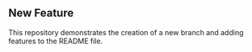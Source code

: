## New Feature
This repository demonstrates the creation of a new branch and adding features to the README file.
